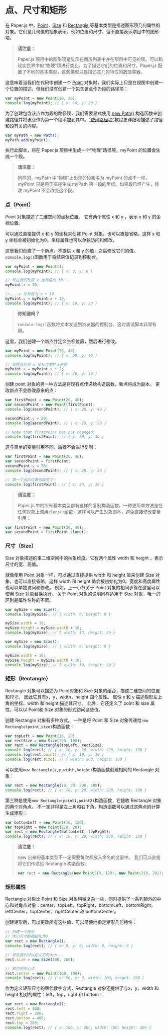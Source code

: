# 点、尺寸和矩形

在 Paper.js 中，[Point](http://paperjs.org/reference/point)，[Size](http://paperjs.org/reference/size) 和 [Rectangle](http://paperjs.org/reference/rectangle) 等基本类型是描述图形项几何属性的对象。它们是几何值的抽象表示，例如位置和尺寸，但不直接表示项目中的图形项。

> **请注意：**
>
> Paper.js 项目中的图形项是显示在图层列表中并在项目中可见的项。可以和现实世界中的“物理”项进行类比。为了描述它们的位置和尺寸，Paper.js 配置了不同的基本类型，这些类型只是描述其几何特性的数值容器。

这意味着当我们在代码中创建一个 [Point](http://paperjs.org/reference/point) 对象时，我们实际上只是在视图中创建一个位置的描述，但我们没有创建一个包含该点作为段的路径项：

```js
var myPoint = new Point(10, 20); 
console.log(myPoint); // { x: 10, y: 20 }
```

为了创建包含该点作为段的路径项，我们需要显式使用 [new Path\(\)](http://paperjs.org/reference/path#path) 构造函数来创建路径并将该点作为第一个段添加到其中。[“使用路径项”](http://paperjs.org/tutorials/paths/working-with-path-items/)教程更详细地描述了路径和段有关的内容。

```js
var myPath = new Path();
myPath.add(myPoint);
```

执行此脚本，将在 Paper.js 项目中生成一个“物理”路径项，myPoint 的位置会生成一个段。

> **请注意：**
>
> 同样的，myPath 中“物理”上出现的段和名为 myPoint 的点不一样。myPoint 只是用于描述生成 myPath 第一段的坐标。如果段已经产生，修改 myPoint 不会改变这个段。

### 点（Point）

Point 对象描述了二维空间的坐标位置。 它有两个属性 x 和 y ，表示 x 和 y 的坐标位置。

可以通过直接提供 x 和 y 的坐标来创建 Point 对象，也可以直接省略，这样 x 和 y 坐标会被初始化为0。坐标属性也可以单独访问和修改。

这里我们创建了一个新点，不提供 x 和 y 的值，之后修改它们的值。`console.log()`函数用于将结果值记录到控制台。

```js
var myPoint = new Point();
console.log(myPoint); // { x: 0, y: 0 }

// 现在我们改变 x 坐标值为 10...
myPoint.x = 10;

// ...y 坐标值为 x + 10
myPoint.y = myPoint.x + 10;
console.log(myPoint); // { x: 10, y: 20 }
```

> **你知道吗？**
>
> `console.log()`函数将文本发送到浏览器的控制台，这对调试脚本非常有用。

这里，我们创建一个新点并定义坐标位置，然后进行修改。

```js
var myPoint = new Point(20, 40);
console.log(myPoint); // { x: 20, y: 40 }

// 现在我们将 x 坐标位置扩大两倍
myPoint.x = myPoint.x * 2;
console.log(myPoint); // { x: 40, y: 40 }
```

创建 point 对象的另一种方法是将现有点传递给构造函数，新点将成为副本。 更改新点不会修改原来的点：

```js
var firstPoint = new Point(20, 40);
var secondPoint = new Point(firstPoint);
console.log(secondPoint); // { x: 20, y: 40 }

secondPoint.y = 20;
console.log(secondPoint); // { x: 20, y: 20 }

// Note that firstPoint has not changed:
console.log(firstPoint); // { x: 20, y: 40 }
```

这与简单的变量引用不同，后者不会进行复制：

```js
var firstPoint = new Point(20, 40);
var secondPoint = firstPoint;
secondPoint.y = 20;
console.log(secondPoint); // { x: 20, y: 20 }

// 第一个点的位置也改变了:
console.log(firstPoint); // { x: 20, y: 20 }
```

> **请注意：**
>
> Paper.js 中的所有基本类型都有这样的复制构造函数。一种更简单方法是在任何对象上调用`clone()`函数，这样可以产生对象副本，避免直接修改变量引用：

```js
var firstPoint = new Point(20, 40);
var secondPoint = firstPoint.clone();
```

### 尺寸（Size）

Size 对象描述的事二维空间中的抽象维度。它有两个属性 width 和 height ，表示尺寸的宽、高值。

就像使用 Point 对象一样，可以通过直接提供 width 和 height 值来创建 Size 对象，也可以直接省略，这样 width 和 height 值会被初始化为0。宽度和高度属性也可以单独访问和修改。 例如，上一小节关于 Point 对象的相同步骤在这里可以使用 Size 对象替换执行。 关于 Point 对象的说明同样适用于 Size 对象，唯一的区别是属性名称的不同。

```js
var mySize = new Size();
console.log(mySize); // { width: 0, height: 0 }

mySize.width = 10;
mySize.height = mySize.width + 10;
console.log(mySize); // { width: 10, height: 20 }
```

```js
var mySize = new Size();
console.log(mySize); // { width: 0, height: 0 }

mySize.width = 10;
mySize.height = mySize.width + 10;
console.log(mySize); // { width: 10, height: 20 }
```

### 矩形（Rectangle）

Rectangle 对象可以描述为 Point对象和 Size 对象的组合，描述二维空间的位置和尺寸。 因此它具有x，y，width，height 四个属性。 属性 x 和 y 描述矩形左上角的坐标，width 和 height 描述其尺寸。 此外，它还定义了 point 和 size 属性，可以以 Point和 Size 对象的形式访问这些值。 

创建 Rectangle 对象有多种方式。 一种是将 Point 和 Size 对象传递给`new Rectangle(point,size)`构造函数：

```js
var topLeft = new Point(10, 20);
var rectSize = new Size(200, 100);
var rect = new Rectangle(topLeft, rectSize);
console.log(rect); // { x: 10, y: 20, width: 200, height: 100 }
console.log(rect.point); // { x: 10, y: 20 }
console.log(rect.size); // { width: 200, height: 100 }
```

可以使用`new Rectangle(x,y,width,height)`构造函数创建相同的 Rectangle 对象：

```js
var rect = new Rectangle(10, 20, 200, 100);
console.log(rect); // { x: 10, y: 20, width: 200, height: 100 }
```

第三种是使用`new Rectangle(point1,point2)`构造函数，它接收 Rectangle 对象的两个对角点。 不一定非得是左上角和右下角，构造函数可以通过这两点的计算生成矩形：

```js
var bottomLeft = new Point(10, 120);
var topRight = new Point(210, 20);
var rect = new Rectangle(bottomLeft, topRight);
console.log(rect); // { x: 10, y: 20, width: 200, height: 100 }
```

> **请注意：**
>
> new 出来的基本类型不一定需要每次都放入命名的变量中。 我们可以直接将它们传递给 Rectangle 构造函数。
>
> ```js
> var rect = new Rectangle(new Point(10, 120), new Point(210, 20));
> ```

### 矩形属性

Rectangle 对象比 Point 和 Size 对象稍微复杂一些，同时提供了一系列额外的中心和对角点对象：center，topLeft，topRight，bottomLeft，bottomRight，leftCenter，topCenter，rightCenter 和 bottomCenter。

创建矩形后，可以更改所有这些值，可以简便地指定矩形几何特性：

```js
// 创建一个矩形
// 大小尺寸都初始化为0
var rect = new Rectangle();
console.log(rect); // { x: 0, y: 0, width: 0, height: 0 }

// 现在我们可以定义它的大小...
rect.size = new Size(100, 200);

// 和它的中心点
rect.center = new Point(100, 100);
console.log(rect); // { x: 50, y: 0, width: 100, height: 200 }
```

作为定义矩形尺寸的替代数字方式，Rectangle 对象还提供了与x，y，width 和 height 相对的属性：left，top，right 和 bottom：

```js
var rect = new Rectangle();
rect.left = 100;
rect.right = 200;
rect.bottom = 400;
rect.top = 200;
console.log(rect); // { x: 100, y: 200, width: 100, height: 200 }
```



